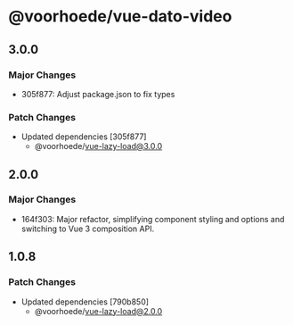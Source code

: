 # @voorhoede/vue-dato-video

## 3.0.0

### Major Changes

- 305f877: Adjust package.json to fix types

### Patch Changes

- Updated dependencies [305f877]
  - @voorhoede/vue-lazy-load@3.0.0

## 2.0.0

### Major Changes

- 164f303: Major refactor, simplifying component styling and options and switching to Vue 3 composition API.

## 1.0.8

### Patch Changes

- Updated dependencies [790b850]
  - @voorhoede/vue-lazy-load@2.0.0
